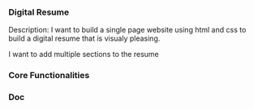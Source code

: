 ### Digital Resume
Description: I want to build a single page website using html and css to build a digital resume that is visualy pleasing.

I want to add multiple sections to the resume
### Core Functionalities

### Doc